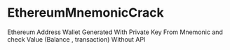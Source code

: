 # EthereumMnemonicCrack
Ethereum Address Wallet Generated With Private Key From Mnemonic and check Value (Balance , transaction) Without API
